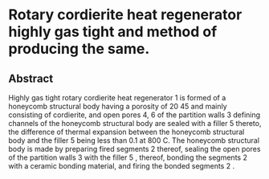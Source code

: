 # Rotary cordierite heat regenerator highly gas tight and method of producing the same.

## Abstract
Highly gas tight rotary cordierite heat regenerator 1 is formed of a honeycomb structural body having a porosity of 20 45 and mainly consisting of cordierite, and open pores 4, 6 of the partition walls 3 defining channels of the honeycomb structural body are sealed with a filler 5 thereto, the difference of thermal expansion between the honeycomb structural body and the filler 5 being less than 0.1 at 800 C. The honeycomb structural body is made by preparing fired segments 2 thereof, sealing the open pores of the partition walls 3 with the filler 5 , thereof, bonding the segments 2 with a ceramic bonding material, and firing the bonded segments 2 .